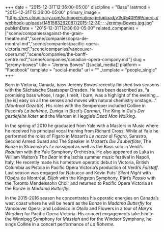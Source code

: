 +++
date = "2015-12-31T12:36:00-05:00"
discipline = "Bass"
lastmod = "2015-12-31T12:36:00-05:00"
primary_image = "https://res.cloudinary.com/schmopera/image/upload/v1545409169/media/webhook-uploads/1451583262087/2015-12-30---Jeremy-Bowes.jpg.jpg"
publishDate = "2015-12-31T12:36:00-05:00"
related_companies = ["scene/companies/against-the-grain-theatre.md","scene/companies/lopra-de-montral.md","scene/companies/pacific-opera-victoria.md","scene/companies/vancouver-opera.md","scene/companies/the-banff-centre.md","scene/companies/canadian-opera-company.md"]
slug = "jeremy-bowes"
title = "Jeremy Bowes"
[[social_media]]
platform = "Facebook"
template = "social-media"
url = ""
_template = "people_single"
+++

Born in Victoria, Canada, bass Jeremy Bowes recently finished two seasons with the Sächsische Staatsoper Dresden. He has been described as, “a promising bass whose, I rage, I melt, I burn, was a highlight of the evening… [he is] easy on all the senses and moves with natural chemistry onstage…” (*Montreal Gazette*). His roles with the Semperoper included Colline in Puccini’s *La bohème*, Zuniga in Bizet’s *Carmen*, The King in Cui’s *Der gestiefelte Kater* and the Warden in Heggie’s *Dead Man Walking*. 

In the spring of 2010 he graduated from Yale with a Masters in Music where he received his principal vocal training from Richard Cross. While at Yale he performed the roles of Figaro in Mozart’s *Le nozze di Figaro*, Sarastro, Second Armed Guard and The Speaker in Mozart’s *Die Zauberflöte*, The Bonze in Stravinsky’s *Le rossignol* as well as the Bass solo in Verdi’s *Requiem* with the Yale Symphony Orchestra. He also appeared as Luka in William Walton’s *The Bear* in the Ischia summer music festival in Napoli, Italy. He recently made his hometown operatic debut in Victoria, British Columbia as Pistola in Pacific Opera Victoria’s production of Verdi’s *Falstaff*. Last season was engaged for Nabucco and Kevin Puts’ *Silent Night* with l’Opéra de Montréal, *Elijah* with the Kingston Symphony, Pärt’s *Passio* with the Toronto Mendelssohn Choir and returned to Pacific Opera Victoria as the Bonze in *Madama Butterfly*.

In the 2015-2016 season he concentrates his operatic energies on Canada’s west coast where he will be heard as the Bonze in *Madama Butterfly* for Vancouver Opera, and Lodovico in *Otello* and Flowers in a tour of *Mary’s Wedding* for Pacific Opera Victoria. His concert engagements take him to the Winnipeg Symphony for *Messiah* and for the Windsor Symphony, he sings Colline in a concert performance of *La Boheme*. 
